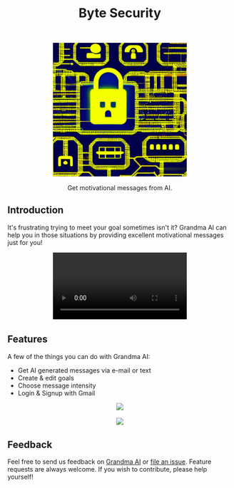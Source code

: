 <h1 align="center"> Byte Security </h1> <br>
<p align="center">
<img width="300" alt="Byte Security Default Image" src="https://github.com/bui-jeremy/bytesecurity/blob/main/static/img/home.jpg">
  </a>
</p>

<p align="center"> 
Get motivational messages from AI. 
</p>

## Introduction

It's frustrating trying to meet your goal sometimes isn't it? Grandma AI can help you in those situations by providing excellent motivational messages just for you!

<div align="center">
  <video src="https://user-images.githubusercontent.com/55467050/230217769-987d8383-6f92-4a4d-b83f-aea7046488c7.mp4" />
</div>
                                                                                                                  
## Features

A few of the things you can do with Grandma AI:

* Get AI generated messages via e-mail or text 
* Create & edit goals 
* Choose message intensity 
* Login & Signup with Gmail

<p align="center">
  <img src = "https://user-images.githubusercontent.com/55467050/230259685-b45c0140-8099-4cf2-8b73-9bd6b106dda7.png" width=700> 
</p> 

<p align="center"> 
  <img src = "https://user-images.githubusercontent.com/55467050/230259839-9c638ead-5039-428f-8fcb-803af45b126c.png" width=700> 
</p>

## Feedback

Feel free to send us feedback on [Grandma AI](mailto:minseok30086@gmail.com) or [file an issue](https://github.com/mslee300/grandma-ai/issues). Feature requests are always welcome. If you wish to contribute, please help yourself!
